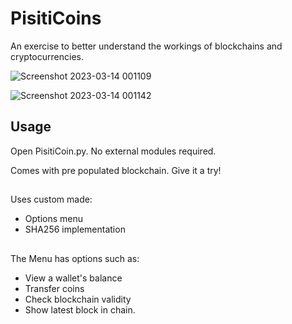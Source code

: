 # PisitiCoins

An exercise to better understand the workings of blockchains and cryptocurrencies.

![Screenshot 2023-03-14 001109](https://user-images.githubusercontent.com/78967454/224883383-25ca86f2-b7b4-4103-a304-1386ca1d27bd.png)

![Screenshot 2023-03-14 001142](https://user-images.githubusercontent.com/78967454/224883460-bf9bc430-be0d-4ff9-b6eb-cc3b617283b5.png)

## Usage
Open PisitiCoin.py. No external modules required.

Comes with pre populated blockchain. Give it a try!

##
Uses custom made:
  - Options menu
  - SHA256 implementation

##
The Menu has options such as:
  - View a wallet's balance
  - Transfer coins
  - Check blockchain validity
  - Show latest block in chain.

